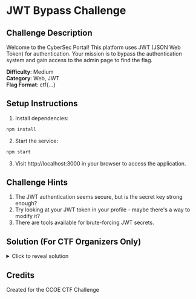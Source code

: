# JWT Bypass Challenge

## Challenge Description

Welcome to the CyberSec Portal! This platform uses JWT (JSON Web Token) for authentication. Your mission is to bypass the authentication system and gain access to the admin page to find the flag.

**Difficulty**: Medium  
**Category**: Web, JWT  
**Flag Format**: ctf{...}

## Setup Instructions

1. Install dependencies:
```bash
npm install
```

2. Start the service:
```bash
npm start
```

3. Visit http://localhost:3000 in your browser to access the application.

## Challenge Hints

1. The JWT authentication seems secure, but is the secret key strong enough?
2. Try looking at your JWT token in your profile - maybe there's a way to modify it?
3. There are tools available for brute-forcing JWT secrets.

## Solution (For CTF Organizers Only)

<details>
<summary>Click to reveal solution</summary>

This challenge features a weak JWT secret ("secret").

To solve the challenge:

1. Register an account and login to access your profile.
2. In your profile, you'll see your JWT token.
3. The token can be decoded at jwt.io, revealing three main components: header, payload, and signature.
4. The payload contains a claim "isAdmin" set to false for normal users.
5. The secret used to sign the JWT is weak and can be brute-forced using tools like `jwt-cracker` or `hashcat`.

```bash
# Example with jwt-cracker
jwt-cracker <your_token> abcdefghijklmnopqrstuvwxyz

# The secret will be found: "secret"
```

6. Now that you know the secret is "secret", you can:
   - Go to jwt.io
   - Paste your token
   - Modify the payload to change `"isAdmin": false` to `"isAdmin": true`
   - Use "secret" as the secret key to properly sign the token
   - Replace your token in localStorage with the new token (using browser dev tools)
   - Refresh the page and access the admin area to get the flag: `ctf{w34k_JWT_s3cr3t_l3d_to_1mp3rs0n4t10n}`

</details>

## Credits

Created for the CCOE CTF Challenge 